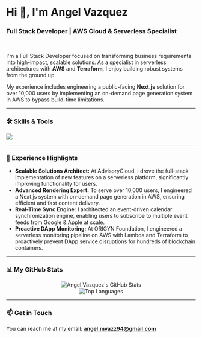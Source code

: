 # Hi 👋, I'm Angel Vazquez
### Full Stack Developer | AWS Cloud & Serverless Specialist

<br>

I'm a Full Stack Developer focused on transforming business requirements into high-impact, scalable solutions. As a specialist in serverless architectures with **AWS** and **Terraform**, I enjoy building robust systems from the ground up.

My experience includes engineering a public-facing **Next.js** solution for over 10,000 users by implementing an on-demand page generation system in AWS to bypass build-time limitations.

---

### 🛠️ Skills & Tools

<p align="left">
  <a href="https://skillicons.dev">
    <img src="https://skillicons.dev/icons?i=js,ts,react,nextjs,html,css,materialui,bootstrap, tailwind,nodejs,express,graphql,python,jest,dynamodb,mongodb,firebase,postman,aws,terraform,webpack,vite,git" />
  </a>
</p>

---

### 🚀 Experience Highlights

- **Scalable Solutions Architect:** At AdvisoryCloud, I drove the full-stack implementation of new features on a serverless platform, significantly improving functionality for users.
- **Advanced Rendering Expert:** To serve over 10,000 users, I engineered a Next.js system with on-demand page generation in AWS, ensuring efficient and fast content delivery.
- **Real-Time Sync Engine:** I architected an event-driven calendar synchronization engine, enabling users to subscribe to multiple event feeds from Google & Apple at scale.
- **Proactive DApp Monitoring:** At ORIGYN Foundation, I engineered a serverless monitoring pipeline on AWS with Lambda and Terraform to proactively prevent DApp service disruptions for hundreds of blockchain containers.

---

### 📊 My GitHub Stats

<p align="center">
  <img align="center" src="https://github-readme-stats.vercel.app/api?username=angelvazz&show_icons=true&theme=radical" alt="Angel Vazquez's GitHub Stats" />
  <br>
  <img align="center" src="https://github-readme-stats.vercel.app/api/top-langs/?username=angelvazz&layout=compact&theme=radical" alt="Top Languages" />
</p>

---

### 📫 Get in Touch

You can reach me at my email: **angel.mvazz94@gmail.com** 
<!--
**angelvazz/angelvazz** is a ✨ _special_ ✨ repository because its `README.md` (this file) appears on your GitHub profile.

Here are some ideas to get you started:

- 🔭 I’m currently working on ...
- 🌱 I’m currently learning ...
- 👯 I’m looking to collaborate on ...
- 🤔 I’m looking for help with ...
- 💬 Ask me about ...
- 📫 How to reach me: ...
- 😄 Pronouns: ...
- ⚡ Fun fact: ...
-->
